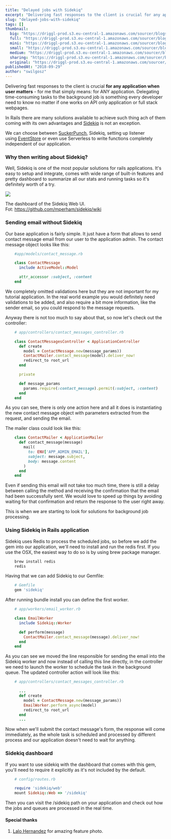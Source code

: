 ```yaml
---
title: "Delayed jobs with Sidekiq"
excerpt: "Delivering fast responses to the client is crucial for any application when user matters - for me that simply means: for ANY application. Delegating time-consuming tasks to the background job is something every developer need to know no matter if one works on API only application or full stack webpages."
slug: "delayed-jobs-with-sidekiq"
tags: []
thumbnail:
  big: "https://driggl-prod.s3.eu-central-1.amazonaws.com/sourcer/blogs/99a95609-d8fd-4a84-994c-2386fd1c15de/articles/6de0a110-1411-460e-a492-b2c961cf783e/cover/blog.jpeg"
  full: "https://driggl-prod.s3.eu-central-1.amazonaws.com/sourcer/blogs/99a95609-d8fd-4a84-994c-2386fd1c15de/articles/6de0a110-1411-460e-a492-b2c961cf783e/cover/full.jpeg"
  mini: "https://driggl-prod.s3.eu-central-1.amazonaws.com/sourcer/blogs/99a95609-d8fd-4a84-994c-2386fd1c15de/articles/6de0a110-1411-460e-a492-b2c961cf783e/cover/mini.jpeg"
  small: "https://driggl-prod.s3.eu-central-1.amazonaws.com/sourcer/blogs/99a95609-d8fd-4a84-994c-2386fd1c15de/articles/6de0a110-1411-460e-a492-b2c961cf783e/cover/small.jpeg"
  medium: "https://driggl-prod.s3.eu-central-1.amazonaws.com/sourcer/blogs/99a95609-d8fd-4a84-994c-2386fd1c15de/articles/6de0a110-1411-460e-a492-b2c961cf783e/cover/medium.jpeg"
  sharing: "https://driggl-prod.s3.eu-central-1.amazonaws.com/sourcer/blogs/99a95609-d8fd-4a84-994c-2386fd1c15de/articles/6de0a110-1411-460e-a492-b2c961cf783e/cover/sharing.jpeg"
  original: "https://driggl-prod.s3.eu-central-1.amazonaws.com/sourcer/blogs/99a95609-d8fd-4a84-994c-2386fd1c15de/articles/6de0a110-1411-460e-a492-b2c961cf783e/cover/original.jpeg"
publishedAt: "2018-09-29"
author: "swilgosz"
---
```


Delivering fast responses to the client is crucial **for any application when user matters** - for me that simply means: for ANY application. Delegating time-consuming tasks to the background job is something every developer need to know no matter if one works on API only application or full stack webpages.

In Rails there are many solutions available to achieve such thing ach of them coming with its own advantages and [Sidekiq](https://github.com/mperham/sidekiq) is not an exception.

We can choose between [SuckerPunch](https://github.com/brandonhilkert/sucker_punch), Sidekiq, setting up listener using [EventStore](https://railseventstore.org/) or even use Serverless to write functions completely independent of our application.

### Why then writing about Sidekiq?

Well, Sidekiq is one of the most popular solutions for rails applications. It's easy to setup and integrate, comes with wide range of built-in features and pretty dashboard to summarize all our stats and running tasks so it's definitely worth of a try.

![](https://driggl-prod.s3.amazonaws.com/media/media_upload/media_file/f610e02d-ae63-4cd9-9508-36ddc1ba7bf4/blog_1538256346930.png)

The dashboard of the Sidekiq Web UI. Fot: <https://github.com/mperham/sidekiq/wiki>

### Sending email without Sidekiq

Our base application is fairly simple. It just have a form that allows to send contact message email from our user to the application admin. The contact message object looks like this:

```ruby
    #app/models/contact_message.rb

    class ContactMessage
      include ActiveModel::Model

      attr_accessor :subject, :content
    end
```

We completely omitted validations here but they are not important for my tutorial application. In the real world example you would definitely need validations to be added, and also require a bit more information, like the sender email, so you could respond to the message requests.

Anyway there is not too much to say about that, so now let's check out the controller:

```ruby
    # app/controllers/contact_messages_controller.rb

    class ContactMessagesController < ApplicationController
      def create
        model = ContactMessage.new(message_params))
        ContactMailer.contact_message(model).deliver_now!
        redirect_to root_url
      end

      private

      def message_params
        params.require(:contact_message).permit(:subject, :content)
      end
    end
```

As you can see, there is only one action here and all it does is instantiating the new contact message object with parameters extracted from the request, and sending the email.

The mailer class could look like this:

```ruby
    class ContactMailer < ApplicationMailer
      def contact_message(message)
        mail(
          to: ENV['APP_ADMIN_EMAIL'],
          subject: message.subject,
          body: message.content
        )
      end
    end
```

Even if sending this email will not take too much time, there is still a delay between calling the method and receiving the confirmation that the email had been successfully sent. We would love to speed up things by avoiding waiting for that confirmation and return the response to the user right away.

This is when we are starting to look for solutions for background job processing.

### Using Sidekiq in Rails application

Sidekiq uses Redis to process the scheduled jobs, so before we add the gem into our application, we'll need to install and run the redis first. If you use the OSX, the easiest way to do so is by using brew package manager.

```bash
    brew install redis
    redis
```

Having that we can add Sidekiq to our Gemfile:

```ruby
    # Gemfile
    gem 'sidekiq'
```

After running bundle install you can define the first worker.

```ruby
    # app/workers/email_worker.rb

    class EmailWorker
      include Sidekiq::Worker

      def perform(message)
        ContactMailer.contact_message(message).deliver_now!
      end
    end
```

As you can see we moved the line responsible for sending the email into the Sidekiq worker and now instead of calling this line directly, in the controller we need to launch the worker to schedule the task in the background queue. The updated controller action will look like this:

```ruby
    # app/controllers/contact_messages_controller.rb

      ...
      def create
        model = ContactMessage.new(message_params))
        EmailWorker.perform_async(model)
        redirect_to root_url
      end
      ...
```

Now when we'll submit the contact message's form, the response will come immediately, as the whole task is scheduled and processed by different process and our application doesn't need to wait for anything.

### Sidekiq dashboard

If you want to use sidekiq with the dashboard that comes with this gem, you'll need to require it explicitly as it's not included by the default.

```ruby
    # config/routes.rb

    require 'sidekiq/web'
    mount Sidekiq::Web => '/sidekiq'
```

Then you can visit the /sidekiq path on your application and check out how the jobs and queues are processed in the real time.

#### Special thanks

1.  [Lalo Hernandez](https://unsplash.com/@lalonchera) for amazing feature photo.
